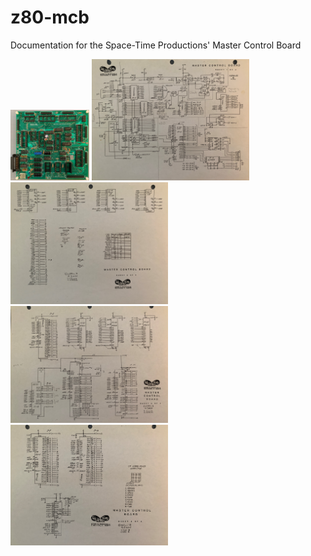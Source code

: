 # z80-mcb
Documentation for the Space-Time Productions' Master Control Board

<img src="images/MCB_001.JPG" width=25% height=20%>

<img src="images/MCB_1-4.JPG" width=50% height=50%>
<img src="images/MCB_2-4.JPG" width=50% height=50%>
<img src="images/MCB_3-4.JPG" width=50% height=50%>
<img src="images/MCB_4-4.JPG" width=50% height=50%>
